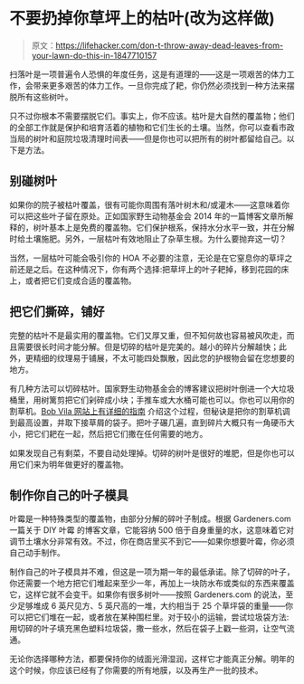 # 不要扔掉你草坪上的枯叶(改为这样做)

> 原文：<https://lifehacker.com/don-t-throw-away-dead-leaves-from-your-lawn-do-this-in-1847710157>

扫落叶是一项普遍令人恐惧的年度任务，这是有道理的——这是一项艰苦的体力工作，会带来更多艰苦的体力工作。一旦你完成了耙，你仍然必须找到一种方法来摆脱所有这些树叶。



只不过你根本不需要摆脱它们。事实上，你不应该。枯叶是大自然的覆盖物；他们的全部工作就是保护和培育活着的植物和它们生长的土壤。当然，你可以查看市政当局的树叶和庭院垃圾清理时间表——但是你也可以把所有的树叶都留给自己。以下是方法。

## 别碰树叶

如果你的院子被枯叶覆盖，很有可能你周围有落叶树木和/或灌木——这意味着你可以把这些叶子留在原处。正如国家野生动物基金会 2014 年的一篇博客文章所解释的，树叶基本上是免费的覆盖物。它们保护根系，保持水分水平一致，并在分解时给土壤施肥。另外，一层枯叶有效地阻止了杂草生根。为什么要抛弃这一切？

当然，一层枯叶可能会吸引你的 HOA 不必要的注意，无论是在它窒息你的草坪之前还是之后。在这种情况下，你有两个选择:把草坪上的叶子耙掉，移到花园的床上，或者把它们变成合适的覆盖物。

## 把它们撕碎，铺好

完整的枯叶不是最实用的覆盖物。它们又厚又重，但不知何故也容易被风吹走，而且需要很长时间才能分解。但是切碎的枯叶是完美的。越小的碎片分解越快；此外，更精细的纹理易于铺展，不太可能四处飘散，因此您的护根物会留在您想要的地方。

有几种方法可以切碎枯叶。国家野生动物基金会的博客建议把树叶倒进一个大垃圾桶里，用树篱剪把它们剁碎成小块；手推车或大水桶可能也可以。你也可以用你的割草机。[Bob Vila 网站上有详细的指南](https://www.bobvila.com/articles/mulching-leaves/) 介绍这个过程，但秘诀是把你的割草机调到最高设置，并取下接草屑的袋子。把叶子碾几遍，直到碎片大概只有一角硬币大小，把它们耙在一起，然后把它们撒在任何需要的地方。

如果发现自己有剩菜，不要自动处理掉。切碎的树叶是很好的堆肥，但是你也可以用它们来为明年做更好的覆盖物。

## 制作你自己的叶子模具

叶霉是一种特殊类型的覆盖物，由部分分解的碎叶子制成。根据 Gardeners.com 一篇关于 DIY 叶霉 的博客文章，它能容纳 500 倍于自身重量的水，这意味着它对调节土壤水分非常有效。不过，你在商店里买不到它——如果你想要叶霉，你必须自己动手制作。

制作自己的叶子模具并不难，但这是一项为期一年的最低承诺。除了切碎的叶子，你还需要一个地方把它们堆起来至少一年，再加上一块防水布或类似的东西来覆盖它，这样它就不会变干。如果你有很多树叶——按照 Gardeners.com 的说法，至少足够堆成 6 英尺见方、5 英尺高的一堆，大约相当于 25 个草坪袋的重量——你可以把它们堆在一起，或者放在某种围栏里。对于较小的运输，尝试垃圾袋方法:用切碎的叶子填充黑色塑料垃圾袋，撒一些水，然后在袋子上戳一些洞，让空气流通。

无论你选择哪种方法，都要保持你的绒面光滑湿润，这样它才能真正分解。明年的这个时候，你应该已经有了你需要的所有地膜，以及再生产一批的技术。